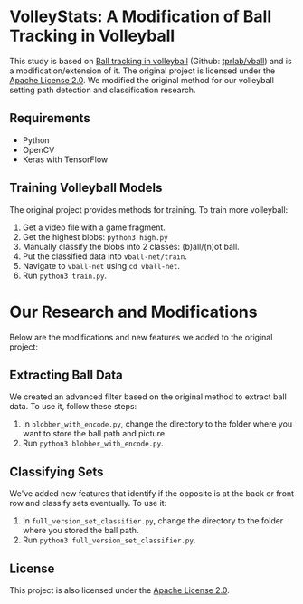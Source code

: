 # VolleyStats: A Modification of Ball Tracking in Volleyball

This study is based on [Ball tracking in volleyball](https://towardsdatascience.com/ball-tracking-in-volleyball-with-opencv-and-tensorflow-3d6e857bd2e7) (Github: [tprlab/vball](https://github.com/tprlab/vball)) and is a modification/extension of it. The original project is licensed under the [Apache License 2.0](https://www.apache.org/licenses/LICENSE-2.0).
We modified the original method for our volleyball setting path detection and classification research. 

## Requirements
- Python
- OpenCV 
- Keras with TensorFlow 

## Training Volleyball Models

The original project provides methods for training. To train more volleyball:

1. Get a video file with a game fragment.
2. Get the highest blobs: `python3 high.py`
3. Manually classify the blobs into 2 classes: (b)all/(n)ot ball.
4. Put the classified data into `vball-net/train`.
5. Navigate to `vball-net` using `cd vball-net`.
6. Run `python3 train.py`.

# Our Research and Modifications

Below are the modifications and new features we added to the original project:

## Extracting Ball Data

We created an advanced filter based on the original method to extract ball data. To use it, follow these steps:

1. In `blobber_with_encode.py`, change the directory to the folder where you want to store the ball path and picture.
2. Run `python3 blobber_with_encode.py`.

## Classifying Sets

We've added new features that identify if the opposite is at the back or front row and classify sets eventually. To use it:

1. In `full_version_set_classifier.py`, change the directory to the folder where you stored the ball path.
2. Run `python3 full_version_set_classifier.py`.

## License

This project is also licensed under the [Apache License 2.0](https://www.apache.org/licenses/LICENSE-2.0).
